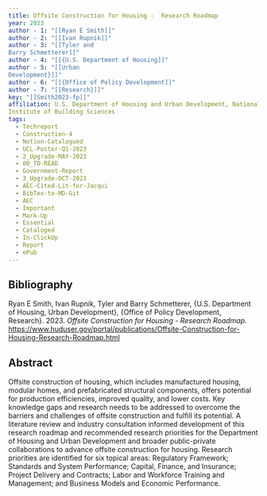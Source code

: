 ```yaml
---
title: Offsite Construction for Housing -  Research Roadmap
year: 2023
author - 1: "[[Ryan E Smith]]"
author - 2: "[[Ivan Rupnik]]"
author - 3: "[[Tyler and
Barry Schmetterer]]"
author - 4: "[[{U.S. Department of Housing]]"
author - 5: "[[Urban
Development}]]"
author - 6: "[[{Office of Policy Development]]"
author - 7: "[[Research}]]"
key: "[[Smith2023-fp]]"
affiliation: U.S. Department of Housing and Urban Development, National
Institute of Building Sciences
tags:
  - Techreport
  - Construction-4
  - Notion-Catalogued
  - UCL-Poster-Q1-2023
  - 2_Upgrade-MAY-2023
  - 00_TO-READ
  - Government-Report
  - 3_Upgrade-OCT-2023
  - AEC-Cited-Lit-for-Jacqui
  - BibTex-to-MD-Git
  - AEC
  - Important
  - Mark-Up
  - Essential
  - Cataloged
  - In-ClickUp
  - Report
  - ePub
---
```


## Bibliography
Ryan E Smith, Ivan Rupnik, Tyler and
Barry Schmetterer, {U.S. Department of Housing, Urban
Development}, {Office of Policy Development, Research}. 2023. *Offsite Construction for Housing -  Research Roadmap*. https://www.huduser.gov/portal/publications/Offsite-Construction-for-Housing-Research-Roadmap.html
## Abstract
Offsite construction of housing, which includes manufactured housing, modular homes, and prefabricated structural components, offers potential for production efficiencies, improved quality, and lower costs. Key knowledge gaps and research needs to be addressed to overcome the barriers and challenges of offsite construction and fulfill its potential. A literature review and industry consultation informed development of this research roadmap and recommended research priorities for the Department of Housing and Urban Development and broader public-private collaborations to advance offsite construction for housing. Research priorities are identified for six topical areas: Regulatory Framework; Standards and System Performance; Capital, Finance, and Insurance; Project Delivery and Contracts; Labor and Workforce Training and Management; and Business Models and Economic Performance.